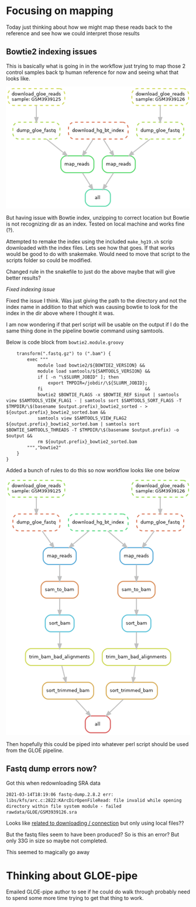 # Focusing on mapping 

Today just thinking about how we might map these reads back to the
reference and see how we could interpret those results

## Bowtie2 indexing issues 

This is basically what is going in in the workflow just trying to map
those 2 control samples back tp human reference for now and seeing
what that looks like.

![](../resources/mapping_dag.png)

But having issue with Bowtie index, unzipping to correct location
but Bowtie is not recognizing dir as an index. Tested on local machine
and works fine (?).

Attempted to remake the index using the included `make_hg19.sh` scrip
downloaded with the index files. Lets see how that goes.
If that works would be good to do with snakemake. Would need to move that
script to the scripts folder so could be modified. 

Changed rule in the snakefile to just do the above maybe that will give
better results?

*Fixed indexing issue*

Fixed the issue I think. Was just giving the path to the directory and not
the index name in addition to that which was causing bowtie to look for the
index in the dir above where I thought it was.

I am now wondering if that perl script will be usable on the output
if I do the same thing done in the pipeline bowtie command using samtools.

Below is code block from `bowtie2.module.groovy`

```
    transform(".fastq.gz") to (".bam") {
        exec """
            module load bowtie2/${BOWTIE2_VERSION} &&
            module load samtools/${SAMTOOLS_VERSION} &&
            if [ -n "\$SLURM_JOBID" ]; then
                export TMPDIR=/jobdir/\${SLURM_JOBID};
            fi                                       &&  
            bowtie2 $BOWTIE_FLAGS -x $BOWTIE_REF $input | samtools view $SAMTOOLS_VIEW_FLAG1 - | samtools sort $SAMTOOLS_SORT_FLAGS -T $TMPDIR/\$(basename $output.prefix)_bowtie2_sorted - > ${output.prefix}_bowtie2_sorted.bam &&
            samtools view $SAMTOOLS_VIEW_FLAG2 ${output.prefix}_bowtie2_sorted.bam | samtools sort $BOWTIE_SAMTOOLS_THREADS -T $TMPDIR/\$(basename $output.prefix) -o $output &&
            rm ${output.prefix}_bowtie2_sorted.bam
        ""","bowtie2"
    }
}
```

Added a bunch of rules to do this so now workflow looks like one below

![](../resources/bt_sam.png)

Then hopefully this could be piped into whatever
perl script should be used from the GLOE pipeline.


## Fastq dump errors now?

Got this when redownloading SRA data

```
2021-03-14T18:19:06 fastq-dump.2.8.2 err: libs/kfs/arc.c:2822:KArcDirOpenFileRead: file invalid while opening directory within file system module - failed rawdata/GLOE/GSM3939126.sra
```

Looks like [related to downloading / connection](https://www.biostars.org/p/116142/)
but only using local files??

But the fastq files seem to have been produced? So is this an error? But only
33G in size so maybe not completed. 

This seemed to magically go away


# Thinking about GLOE-pipe

Emailed GLOE-pipe author to see if he could do walk through probably need
to spend some more time trying to get that thing to work.

